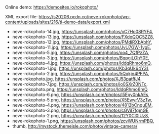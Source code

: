 Online demo: https://demosites.io/rokophoto/

XML export file: https://s20206.pcdn.co/neve-rokophoto/wp-content/uploads/sites/216/ti-demo-data/export.xml

- neve-rokophoto-14.jpg, https://unsplash.com/photos/xC7Ho08RYF4,
- neve-rokophoto-13.jpg, https://unsplash.com/photos/FXdoQOC5ZZ8,
- neve-rokophoto-12.jpg, https://unsplash.com/photos/PMdiRXbAbhY,
- neve-rokophoto-11.jpg, https://unsplash.com/photos/JvU7GW-1vgE,
- neve-rokophoto-5.jpg, https://unsplash.com/photos/oo4_7QfPzZA,
- neve-rokophoto-3.jpg, https://unsplash.com/photos/BqpgiLOhY0E,
- neve-rokophoto-4.jpg, https://unsplash.com/photos/IddqRhmo6mQ,
- neve-rokophoto-1.jpg, https://unsplash.com/photos/Kb3qUk64Y3I,
- neve-rokophoto-2.jpg, https://unsplash.com/photos/5Qqkjn4PFPA,
- neve-rokophoto.jpg, https://unsplash.com/photos/XJ53patffJ4,
- neve-rokophoto-7.jpg, https://unsplash.com/photos/jo0SXrZ0NTc,
- neve-rokophoto.png, https://unsplash.com/photos/IddqRhmo6mQ,
- neve-rokophoto-6.png, https://unsplash.com/photos/i5Epy0nkAEs,
- neve-rokophoto-5.png, https://unsplash.com/photos/X5EwyrV3zTw,
- neve-rokophoto-4.png, https://unsplash.com/photos/4812bCnquEM,
- neve-rokophoto-3.png, https://unsplash.com/photos/cGViI7fgmGE,
- neve-rokophoto-2.png, https://unsplash.com/photos/12Y0Cl0IUz8,
- neve-rokophoto-1.png, https://unsplash.com/photos/zcvWUNrmPBQ,
- thumb, http://mystock.themeisle.com/photo/vintage-camera/	